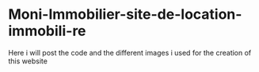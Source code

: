 # Moni-Immobilier-site-de-location-immobili-re
Here i will post the code and the different images i used for the creation of this website
